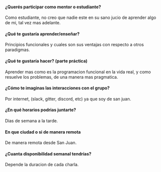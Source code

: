 #### ¿Querés participar como mentor o estudiante? 
Como estudiante, no creo que nadie este en su sano jucio de aprender algo de mi, tal vez mas adelante.

#### ¿Qué te gustaría aprender/enseñar?  
Principios funcionales y cuales son sus ventajas con respecto a otros paradigmas.

#### ¿Qué te gustaría hacer? (parte práctica) 
Aprender mas como es la programacion funcional en la vida real, y como resuelve los problemas, de una manera mas pragmatica.

#### ¿Cómo te imaginas las interacciones con el grupo? 
Por internet, (slack, gitter, discord, etc) ya que soy de san juan.

#### ¿En qué horarios podrias juntarte? 
Dias de semana a la tarde.

#### En que ciudad o si de manera remota 
De manera remota desde San Juan.

#### ¿Cuanta disponibilidad semanal tendrías? 
Depende la duracion de cada charla.
